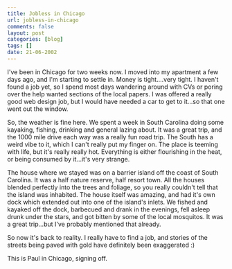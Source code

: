 ```yaml
---
title: Jobless in Chicago
url: jobless-in-chicago
comments: false
layout: post
categories: [blog]
tags: []
date: 21-06-2002
---
```

I've been in Chicago for two weeks now. I moved into my apartment a few days ago, and I'm starting to settle in. Money is tight....very tight. I haven't found a job yet, so I spend most days wandering around with CVs or poring over the help wanted sections of the local papers. I was offered a really good web design job, but I would have needed a car to get to it...so that one went out the window.

So, the weather is fine here. We spent a week in South Carolina doing some kayaking, fishing, drinking and general lazing about. It was a great trip, and the 1000 mile drive each way was a really fun road trip. The South has a weird vibe to it, which I can't really put my finger on. The place is teeming with life, but it's really really hot. Everything is either flourishing in the heat, or being consumed by it...it's very strange.

The house where we stayed was on a barrier island off the coast of South Carolina. It was a half nature reserve, half resort town. All the houses blended perfectly into the trees and foliage, so you really couldn't tell that the island was inhabited. The house itself was amazing, and had it's own dock which extended out into one of the island's inlets. We fished and kayaked off the dock, barbecued and drank in the evenings, fell asleep drunk under the stars, and got bitten by some of the local mosquitos. It was a great trip...but I've probably mentioned that already.

So now it's back to reality. I really have to find a job, and stories of the streets being paved with gold have definitely been exaggerated :)

This is Paul in Chicago, signing off.